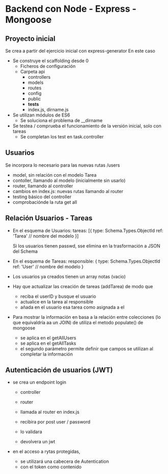 # Backend con Node - Express - Mongoose

## Proyecto inicial

Se crea a partir del ejercicio inicial con express-generator
En este caso

- Se construye el scaffolding desde 0
  - Ficheros de configuración
  - Carpeta api
    - controllers
    - models
    - routes
    - config
    - public
    - **tests**
    - index.js, dirname.js
- Se utilizan módulos de ES6
  - Se soluciona el problema de \_\_dirname
- Se testea / comprueba el funcionamiento de la versión inicial, solo con tareas
  - Se completan los test en task.controller

## Usuarios

Se incorpora lo necesario para las nuevas rutas /users

- model, sin relación con el modelo Tarea
- contoller, llamando al modelo (inicialmente sin usarlo)
- router, llamando al controller
- cambios en index.js: nuevas rutas llamando al router
- testing básico del controller
- comprobaciónde la ruta get all

## Relación Usuarios - Tareas

- En el esquema de Usuarios:
  tareas: [{
  type: Schema.Types.ObjectId
  ref: 'Tarea' // nombre del modelo
  }]

  Si los usuarios tienen passwd, sse elimina en la trasformación a JSON del Schema

- En el esquema de Tareas:
  responsible: {
  type: Schema.Types.ObjectId
  ref: 'User' // nombre del modelo
  }

- Los usuarios ya creados tienen un array notas (vacio)

- Hay que actualizar las creación de tareas (addTarea) de modo que

  - reciba el userID y busque el usuario
  - actualice en la tarea al responsible
  - añada en el usuario esa tarea como asignada a el

- Para mostrar la información en basa a la relación entre colecciones (lo que equivaldría aa un JOIN) de utiliza el metodo populate() de mongoose

  - se aplica en el getAllUsers
  - se aplica en el getAllTasks
  - el segundo parámetro permite definir que campos se utilizan al completar la información

## Autenticación de usuarios (JWT)

- se crea un endpoint login

  - controller
  - router
  - llamada al router en index.js

  - recibira por post user / password
  - lo validara
  - devolvera un jwt

- en el acceso a rytas protegidas,
  - se utilizará una cabecera de Autentication
  - con el token como contenido
